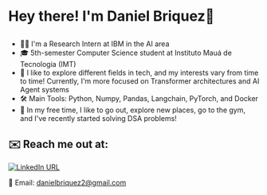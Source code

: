 # Hey there! I'm Daniel Briquez👋 

##

- 🧑‍💻 I'm a Research Intern at IBM in the AI area  
- 🎓 5th-semester Computer Science student at Instituto Mauá de Tecnologia (IMT)  
- 🚀 I like to explore different fields in tech, and my interests vary from time to time! Currently, I'm more focused on Transformer architectures and AI Agent systems  
- 🛠️ Main Tools: Python, Numpy, Pandas, Langchain, PyTorch, and Docker  
- 🌟 In my free time, I like to go out, explore new places, go to the gym, and I've recently started solving DSA problems!  


## ✉️ Reach me out at:  
[![LinkedIn URL](https://img.shields.io/badge/LinkedIn-0077B5?style=for-the-badge&logo=linkedin&logoColor=white)](https://www.linkedin.com/in/daniel-briquez)   

📧 Email: [danielbriquez2@gmail.com](mailto:danielbriquez2@gmail.com)   
